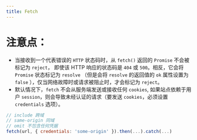 ```yaml
---
title: Fetch
---
```


# 注意点：

- 当接收到一个代表错误的 `HTTP` 状态码时，从 `fetch()` 返回的 `Promise` 不会被标记为 `reject`， 即使该 HTTP 响应的状态码是 `404` 或 `500`。相反，它会将 `Promise` 状态标记为 `resolve` （但是会将 `resolve` 的返回值的 `ok` 属性设置为 `false` ），仅当网络故障时或请求被阻止时，才会标记为 `reject`。
- 默认情况下，`fetch` 不会从服务端发送或接收任何 `cookies`, 如果站点依赖于用户 `session`，则会导致未经认证的请求（要发送 `cookies`，必须设置 `credentials` 选项）。

```js
// include 跨域
// same-origin 同域
// omit 不包含任何凭据
fetch(url, { credentials: 'some-origin' }).then(...).catch(...)
```
